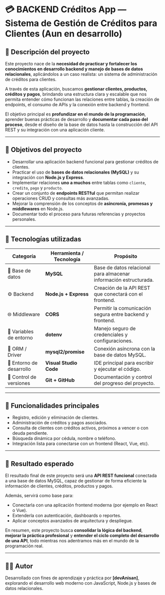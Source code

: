 # 💳 BACKEND Créditos App — Sistema de Gestión de Créditos para Clientes (Aun en desarrollo)

## 🧠 Descripción del proyecto

Este proyecto nace de la **necesidad de practicar y fortalecer los conocimientos en desarrollo backend y manejo de bases de datos relacionales**, aplicándolos a un caso realista: un sistema de administración de créditos para clientes.

A través de esta aplicación, buscamos **gestionar clientes, productos, créditos y pagos**, brindando una estructura clara y escalable que nos permita entender cómo funcionan las relaciones entre tablas, la creación de endpoints, el consumo de APIs y la conexión entre backend y frontend.

El objetivo principal es **profundizar en el mundo de la programación**, aprender buenas prácticas de desarrollo y **documentar cada paso del proceso**, desde el diseño de la base de datos hasta la construcción del API REST y su integración con una aplicación cliente.

---

## 🎯 Objetivos del proyecto

- Desarrollar una aplicación backend funcional para gestionar créditos de clientes.
- Practicar el uso de **bases de datos relacionales (MySQL)** y su integración con **Node.js y Express**.
- Implementar relaciones **uno a muchos** entre tablas como `cliente`, `credito`, `pago` y `producto`.
- Crear un conjunto de **endpoints RESTful** que permitan realizar operaciones CRUD y consultas más avanzadas.
- Mejorar la comprensión de los conceptos de **asincronía, promesas y middlewares** en Node.js.
- Documentar todo el proceso para futuras referencias y proyectos personales.

---

## 🧩 Tecnologías utilizadas

| Categoría                | Herramienta / Tecnología | Propósito                                                         |
| ------------------------ | ------------------------ | ----------------------------------------------------------------- |
| 🧮 Base de datos         | **MySQL**                | Base de datos relacional para almacenar información estructurada. |
| ⚙️ Backend               | **Node.js + Express**    | Creación de la API REST que conectará con el frontend.            |
| 🌐 Middleware            | **CORS**                 | Permitir la comunicación segura entre backend y frontend.         |
| 🔐 Variables de entorno  | **dotenv**               | Manejo seguro de credenciales y configuraciones.                  |
| 🧠 ORM / Driver          | **mysql2/promise**       | Conexión asíncrona con la base de datos MySQL.                    |
| 💾 Entorno de desarrollo | **Visual Studio Code**   | IDE principal para escribir y ejecutar el código.                 |
| 🔧 Control de versiones  | **Git + GitHub**         | Documentación y control del progreso del proyecto.                |

---

## 🧾 Funcionalidades principales

- Registro, edición y eliminación de clientes.
- Administración de créditos y pagos asociados.
- Consulta de clientes con créditos activos, próximos a vencer o con deuda pendiente.
- Búsqueda dinámica por cédula, nombre o teléfono.
- Integración lista para conectarse con un frontend (React, Vue, etc).

---

## 🚀 Resultado esperado

El resultado final de este proyecto será una **API REST funcional** conectada a una base de datos MySQL, capaz de gestionar de forma eficiente la información de clientes, créditos, productos y pagos.

Además, servirá como base para:

- Conectarla con una aplicación frontend moderna (por ejemplo en React o Vue).
- Extenderla con autenticación, dashboards o reportes.
- Aplicar conceptos avanzados de arquitectura y despliegue.

En resumen, este proyecto busca **consolidar la lógica del backend**, **mejorar la práctica profesional** y **entender el ciclo completo del desarrollo de una API**, todo mientras nos adentramos más en el mundo de la programación real.

---

## 👨‍💻 Autor

Desarrollado con fines de aprendizaje y práctica por **[devAnisan]**, explorando el desarrollo web moderno con JavaScript, Node.js y bases de datos relacionales.
